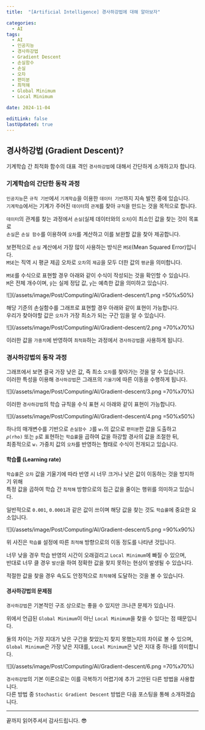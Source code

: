 ```yaml
---
title:  "[Artificial Intelligence] 경사하강법에 대해 알아보자"

categories:
  - AI
tags:
  - AI
  - 인공지능
  - 경사하강법
  - Gradient Descent
  - 손실함수
  - 손실
  - 오차
  - 편미분
  - 최적해
  - Global Minimum
  - Local Minimum

date: 2024-11-04

editLink: false
lastUpdated: true
---
```


## 경사하강법 (Gradient Descent)?
기계학습 간 최적화 함수의 대표 격인 `경사하강법`에 대해서 간단하게 소개하고자 합니다.

### 기계학습의 간단한 동작 과정
`인공지능`은 `규칙 기반`에서 `기계학습`을 이용한 `데이터 기반`까지 지속 발전 중에 있습니다.  
`기계학습`에서는 기계가 주어진 `데이터`의 `관계`를 찾아 `규칙`을 만드는 것을 목적으로 합니다.

`데이터`의 관계를 찾는 과정에서 `손실`(실제 데이터와의 `오차`)이 최소인 값을 찾는 것이 목표로  
`손실`은 `손실 함수`를 이용하여 `오차`를 계산하고 이를 보완할 값을 찾아 제공합니다.

보편적으로 `손실` 계산에서 가장 많이 사용하는 방식은 `MSE`(Mean Squared Error)입니다.  
`MSE`는 직역 시 평균 제곱 오차로 `오차`의 `제곱`을 모두 더한 값의 `평균`을 의미합니다.

`MSE`를 수식으로 표현할 경우 아래와 같이 수식이 작성되는 것을 확인할 수 있습니다.  
`M`은 전체 개수이며, `ŷ`는 실제 정답 값, `y`는 예측한 값을 의미하고 있습니다.

![](/assets/image/Post/Computing/AI/Gradient-descent/1.png  =50%x50%)

해당 기준의 손실함수를 그래프로 표현할 경우 아래와 같이 표현이 가능합니다.  
우리가 찾아야할 값은 `오차`가 가장 최소가 되는 구간 임을 알 수 있습니다.

![](/assets/image/Post/Computing/AI/Gradient-descent/2.png  =70%x70%)

이러한 값을 `가중치`에 반영하여 `최적화`하는 과정에서 `경사하강법`을 사용하게 됩니다.

### 경사하강법의 동작 과정
그래프에서 보면 결국 가장 낮은 값, 즉 최소 `오차`를 찾아가는 것을 알 수 있습니다.  
이러한 특성을 이용해 `경사하강법`은 그래프의 `기울기`에 따른 이동을 수행하게 됩니다.

![](/assets/image/Post/Computing/AI/Gradient-descent/3.png  =70%x70%)

이러한 `경사하강법`의 학습 규칙을 수식 표현 시 아래와 같이 표현이 가능합니다.

![](/assets/image/Post/Computing/AI/Gradient-descent/4.png  =50%x50%)

하나의 매개변수를 기반으로 `손실함수 J`를 `wᵢ`의 값으로 `편미분`한 값을 도출하고  
`𝜌(rho)` 또는 `p`로 표현하는 `학습률`을 곱하여 값을 하강할 경사의 값을 조절한 뒤,  
최종적으로 `wᵢ` 가중치 값의 `오차`를 반영하는 형태로 수식이 전개되고 있습니다.

#### 학습률 (Learning rate)
`학습률`은 `오차` 값을 기울기에 따라 반영 시 너무 크거나 낮은 값이 이동하는 것을 방지하기 위해  
특정 값을 곱하여 학습 간 `최적해` 방향으로의 접근 값을 줄이는 행위를 의미하고 있습니다.

일반적으로 `0.001`, `0.0001`과 같은 값이 쓰이며 해당 값을 찾는 것도 `학습률`에 중요한 요소입니다.  

![](/assets/image/Post/Computing/AI/Gradient-descent/5.png  =90%x90%)

위 사진은 `학습률` 설정에 따른 `최적해` 방향으로의 이동 정도를 나타낸 것입니다.  

너무 낮을 경우 학습 반영의 시간이 오래걸리고 `Local Minimum`에 빠질 수 있으며,  
반대로 너무 클 경우 `발산`을 하여 정확한 값을 찾지 못하는 현상이 발생될 수 있습니다.

적절한 값을 찾을 경우 속도도 안정적으로 `최적해`에 도달하는 것을 볼 수 있습니다.

#### 경사하강법의 문제점
`경사하강법`은 기본적인 구조 상으로는 좋을 수 있지만 크나큰 문제가 있습니다.

위에서 언급된 `Global Minimum`이 아닌 `Local Minimum`을 찾을 수 있다는 점 때문입니다.

둘의 차이는 가장 지대가 낮은 구간을 찾았는지 찾지 못했는지의 차이로 볼 수 있으며,  
`Global Minimum`은 가장 낮은 지대를, `Local Minimum`은 낮은 지대 중 하나를 의미합니다.

![](/assets/image/Post/Computing/AI/Gradient-descent/6.png  =70%x70%)

`경사하강법`의 기본 이론으로는 이를 극복하기 어렵기에 추가 고안된 다른 방법을 사용합니다.  
다른 방법 중 `Stochastic Gradient Descent` 방법은 다음 포스팅을 통해 소개하겠습니다.

- - -

끝까지 읽어주셔서 감사드립니다. 😎